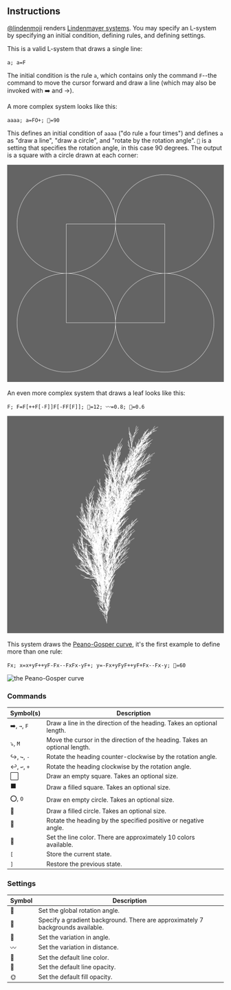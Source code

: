 ## Instructions

[@lindenmoji](https://twitter.com/lindenmoji) renders
[Lindenmayer systems](https://en.wikipedia.org/wiki/L-system). You may specify
an L-system by specifying an initial condition, defining rules, and defining
settings.

This is a valid L-system that draws a single line:

`a; a=F`

The initial condition is the rule `a`, which contains only the command `F`--the
command to move the cursor forward and draw a line (which may also be invoked
with ➡️ and →).

A more complex system looks like this:

`aaaa; a=FO+; 📐=90`

This defines an initial condition of `aaaa` ("do rule `a` four times") and
defines `a` as "draw a line", "draw a circle", and "rotate by the rotation
angle". `📐` is a setting that specifies the rotation angle, in this case 90
degrees. The output is a square with a circle drawn at each corner:

![a square with a circle centered on each corner](examples/simple-square.png)

An even more complex system that draws a leaf looks like this:

`F; F=F[++F[-F]]F[-FF[F]]; 📐=12; 〰️=0.8; 🍥=0.6`

![the skeleton of a leaf](examples/leaf.png)

This system draws the
[Peano-Gosper curve](https://en.wikipedia.org/wiki/Gosper_curve), it's the
first example to define more than one rule:

`Fx; x=x+yF++yF-Fx--FxFx-yF+; y=-Fx+yFyF++yF+Fx--Fx-y; 📐=60`

![the Peano-Gosper curve](examples/peano-gosper.png)

### Commands

Symbol(s) | Description
----------|---------------------------------------------------------------------------
➡️, `→`, `F` | Draw a line in the direction of the heading. Takes an optional length.
⤵️, `M`      | Move the cursor in the direction of the heading. Takes an optional length.
↪️, `↪`, `-` | Rotate the heading counter-clockwise by the rotation angle.
↩️, `↩`, `+` | Rotate the heading clockwise by the rotation angle.
⬜️           | Draw an empty square. Takes an optional size.
⬛️           | Draw a filled square. Takes an optional size.
⭕️, `O`      | Draw en empty circle. Takes an optional size.
🔴           | Draw a filled circle. Takes an optional size.
📐           | Rotate the heading by the specified positive or negative angle.
🎨           | Set the line color. There are approximately 10 colors available.
`[`         | Store the current state.
`]`         | Restore the previous state.

### Settings

Symbol | Description
-------|---------------------------------------------------------------------------
📐      | Set the global rotation angle.
🌇      | Specify a gradient background. There are approximately 7 backgrounds available.
🍥      | Set the variation in angle.
〰️      | Set the variation in distance.
🎨      | Set the default line color.
🌝      | Set the default line opacity.
🌞      | Set the default fill opacity.
